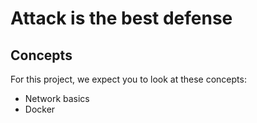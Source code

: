 # Attack is the best defense

## Concepts
For this project, we expect you to look at these concepts:

* Network basics
* Docker
